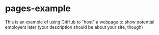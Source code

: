 # pages-example
This is an example of using GitHub to "host" a webpage to show potential employers later (your description should be about your site, though)
